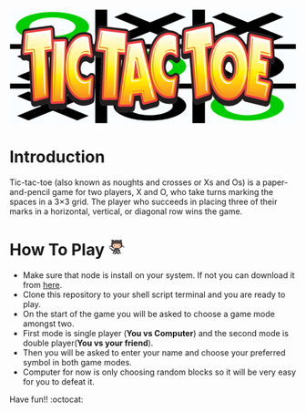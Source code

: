 <img src="https://github.com/vprince001/tic_tac_toe/blob/master/images/tic_tac_toe.png" height="200" width="1000" alt="TIC-TAC-TOE" title="Tic-Tac-Toe">

# Introduction
Tic-tac-toe (also known as noughts and crosses or Xs and Os) is a paper-and-pencil game for two players, X and O, who take turns marking the spaces in a 3×3 grid. The player who succeeds in placing three of their marks in a horizontal, vertical, or diagonal row wins the game.


# How To Play <img src="https://github.com/vprince001/tic_tac_toe/blob/master/images/swimming_octocat.gif" height="30" alt="Swimming Octocat" title="Swimming Octocat">
* Make sure that node is install on your system. If not you can download it from [here](https://nodejs.org/en/download/).
* Clone this repository to your shell script terminal and you are ready to play.
* On the start of the game you will be asked to choose a game mode amongst two.
* First mode is single player (**You vs Computer**) and the second mode is double player(**You vs your friend**).
* Then you will be asked to enter your name and choose your preferred symbol in both game modes.
* Computer for now is only choosing random blocks so it will be very easy for you to defeat it.

Have fun!! :octocat: 
